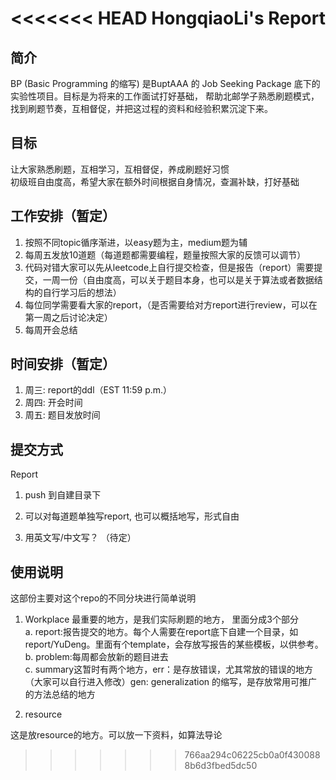 <<<<<<< HEAD
HongqiaoLi's Report
=======
## 简介

BP (Basic Programming 的缩写) 是BuptAAA 的 Job Seeking Package 底下的实验性项目。目标是为将来的工作面试打好基础，
帮助北邮学子熟悉刷题模式，找到刷题节奏，互相督促，并把这过程的资料和经验积累沉淀下来。


## 目标

让大家熟悉刷题，互相学习，互相督促，养成刷题好习惯<br>
初级班自由度高，希望大家在额外时间根据自身情况，查漏补缺，打好基础

## 工作安排（暂定）

1.	按照不同topic循序渐进，以easy题为主，medium题为辅
2.	每周五发放10道题（每道题都需要编程，题量按照大家的反馈可以调节）
3.	代码对错大家可以先从leetcode上自行提交检查，但是报告（report）需要提交，一周一份（自由度高，可以关于题目本身，也可以是关于算法或者数据结构的自行学习后的想法）
4.	每位同学需要看大家的report，（是否需要给对方report进行review，可以在第一周之后讨论决定）
5.	每周开会总结


## 时间安排（暂定）

1.	周三: report的ddl（EST 11:59 p.m.）
2.	周四: 开会时间
3.	周五: 题目发放时间

## 提交方式

Report

1.	push 到自建目录下

2.	可以对每道题单独写report, 也可以概括地写，形式自由

3.	用英文写/中文写？ （待定）


## 使用说明

这部份主要对这个repo的不同分块进行简单说明

1.	Workplace 最重要的地方，是我们实际刷题的地方， 里面分成3个部分<br>
	a.	report:报告提交的地方。每个人需要在report底下自建一个目录，如report/YuDeng。里面有个template，会存放写报告的某些模板，以供参考。<br>
	b.	problem:每周都会放新的题目进去<br>
	c.	summary这暂时有两个地方，err：是存放错误，尤其常放的错误的地方（大家可以自行进入修改）gen: generalization 的缩写，是存放常用可推广的方法总结的地方
  
2.	resource

这是放resource的地方。可以放一下资料，如算法导论

>>>>>>> 766aa294c06225cb0a0f4300888b6d3fbed5dc50
